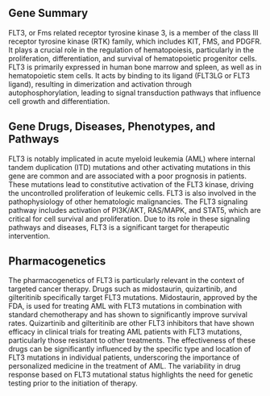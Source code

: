 ## Gene Summary
FLT3, or Fms related receptor tyrosine kinase 3, is a member of the class III receptor tyrosine kinase (RTK) family, which includes KIT, FMS, and PDGFR. It plays a crucial role in the regulation of hematopoiesis, particularly in the proliferation, differentiation, and survival of hematopoietic progenitor cells. FLT3 is primarily expressed in human bone marrow and spleen, as well as in hematopoietic stem cells. It acts by binding to its ligand (FLT3LG or FLT3 ligand), resulting in dimerization and activation through autophosphorylation, leading to signal transduction pathways that influence cell growth and differentiation.

## Gene Drugs, Diseases, Phenotypes, and Pathways
FLT3 is notably implicated in acute myeloid leukemia (AML) where internal tandem duplication (ITD) mutations and other activating mutations in this gene are common and are associated with a poor prognosis in patients. These mutations lead to constitutive activation of the FLT3 kinase, driving the uncontrolled proliferation of leukemic cells. FLT3 is also involved in the pathophysiology of other hematologic malignancies. The FLT3 signaling pathway includes activation of PI3K/AKT, RAS/MAPK, and STAT5, which are critical for cell survival and proliferation. Due to its role in these signaling pathways and diseases, FLT3 is a significant target for therapeutic intervention.

## Pharmacogenetics
The pharmacogenetics of FLT3 is particularly relevant in the context of targeted cancer therapy. Drugs such as midostaurin, quizartinib, and gilteritinib specifically target FLT3 mutations. Midostaurin, approved by the FDA, is used for treating AML with FLT3 mutations in combination with standard chemotherapy and has shown to significantly improve survival rates. Quizartinib and gilteritinib are other FLT3 inhibitors that have shown efficacy in clinical trials for treating AML patients with FLT3 mutations, particularly those resistant to other treatments. The effectiveness of these drugs can be significantly influenced by the specific type and location of FLT3 mutations in individual patients, underscoring the importance of personalized medicine in the treatment of AML. The variability in drug response based on FLT3 mutational status highlights the need for genetic testing prior to the initiation of therapy.